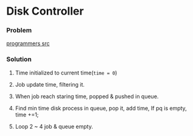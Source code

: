 # Disk Controller

### Problem

[programmers src](https://programmers.co.kr/learn/courses/30/lessons/42627)

### Solution

1. Time initialized to current time(`time = 0`)

2. Job update time, filtering it.

3. When job reach staring time, popped & pushed in queue.

4. Find min time disk process in queue, pop it, add time, If pq is empty, time +=1;

5. Loop 2 ~ 4 job & queue empty.